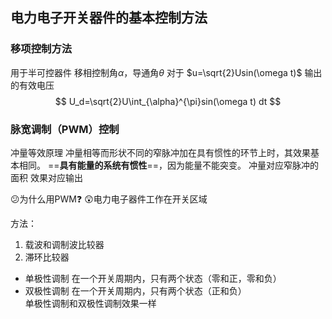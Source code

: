 <!-- 电力电子技术课堂笔记 -->

<!-- 差了一大堆 -->

## 电力电子开关器件的基本控制方法
### 移项控制方法
用于半可控器件
移相控制角$\alpha$，导通角$\theta$
对于 $u=\sqrt{2}Usin(\omega t)$
输出的有效电压
$$
U_d=\sqrt{2}U\int_{\alpha}^{\pi}sin(\omega t) dt
$$

### 脉宽调制（PWM）控制
冲量等效原理
	冲量相等而形状不同的窄脉冲加在具有惯性的环节上时，其效果基本相同。
==**具有能量的系统有惯性**==，因为能量不能突变。
冲量对应窄脉冲的面积
效果对应输出

:confused:为什么用PWM:question:
:astonished:电力电子器件工作在开关区域

方法：
1. 载波和调制波比较器
2. 滞环比较器


- 单极性调制	
	在一个开关周期内，只有两个状态（零和正，零和负）
- 双极性调制
  	在一个开关周期内，只有两个状态（正和负）  
单极性调制和双极性调制效果一样
